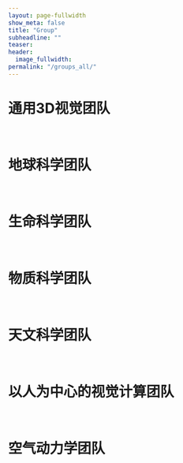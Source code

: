 ```yaml
---
layout: page-fullwidth
show_meta: false
title: "Group"
subheadline: ""
teaser:
header:
  image_fullwidth:
permalink: "/groups_all/"
---
```




# 通用3D视觉团队
<div id="journal_list"></div>

<br>

# 地球科学团队
<div id="earth_list"></div>

<br>


# 生命科学团队
<div id="lifescience_list"></div>

  
<br>

# 物质科学团队
<div id="physicscience_list"></div>

 
<br>

# 天文科学团队
<div id="astronomy_list"></div>

 
<br>

# 以人为中心的视觉计算团队
<div id="human_list"></div>

<br>

# 空气动力学团队
<div id="ai4air_list"></div>

<br>

<script src="../assets/js/group_gen.js">